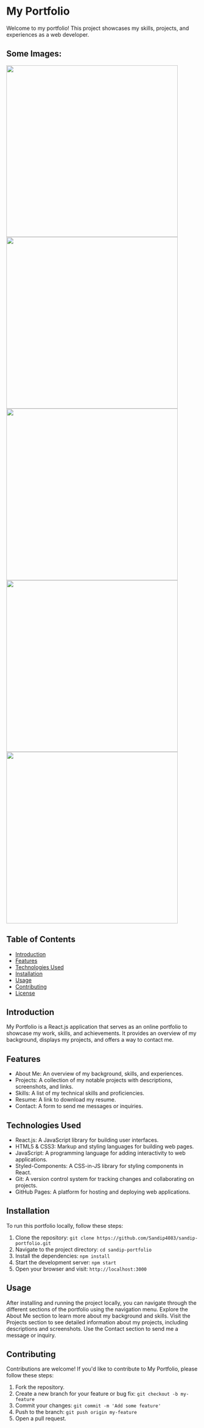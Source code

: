
# My Portfolio
Welcome to my portfolio! This project showcases my skills, projects, and experiences as a web developer.

## Some Images:
<img width="450px;" src="https://github.com/user-attachments/assets/4f6e548d-b875-4b36-8166-ab8bea1cd202"/>
<img width="450px;" src="https://github.com/user-attachments/assets/daa462b0-e408-4d23-a4d0-30222576e1b9"/>
<img width="450px;" src="https://github.com/user-attachments/assets/26ededca-0c4b-47a7-8d5d-a240bd495120"/>
<img width="450px;" src="https://github.com/user-attachments/assets/fce2ed35-ac23-49d4-9e87-63c99b522c5f"/>
<img width="450px;" src="https://github.com/user-attachments/assets/18dfbc75-34de-4b90-968d-055f13cde046"/>

## Table of Contents
- [Introduction](#introduction)
- [Features](#features)
- [Technologies Used](#technologies-used)
- [Installation](#installation)
- [Usage](#usage)
- [Contributing](#contributing)
- [License](#license)

## Introduction
My Portfolio is a React.js application that serves as an online portfolio to showcase my work, skills, and achievements. It provides an overview of my background, displays my projects, and offers a way to contact me.

## Features
- About Me: An overview of my background, skills, and experiences.
- Projects: A collection of my notable projects with descriptions, screenshots, and links.
- Skills: A list of my technical skills and proficiencies.
- Resume: A link to download my resume.
- Contact: A form to send me messages or inquiries.

## Technologies Used
- React.js: A JavaScript library for building user interfaces.
- HTML5 & CSS3: Markup and styling languages for building web pages.
- JavaScript: A programming language for adding interactivity to web applications.
- Styled-Components: A CSS-in-JS library for styling components in React.
- Git: A version control system for tracking changes and collaborating on projects.
- GitHub Pages: A platform for hosting and deploying web applications.

## Installation
To run this portfolio locally, follow these steps:

1. Clone the repository: `git clone https://github.com/Sandip4083/sandip-portfolio.git`
2. Navigate to the project directory: `cd sandip-portfolio`
3. Install the dependencies: `npm install`
4. Start the development server: `npm start`
5. Open your browser and visit: `http://localhost:3000`

## Usage
After installing and running the project locally, you can navigate through the different sections of the portfolio using the navigation menu. Explore the About Me section to learn more about my background and skills. Visit the Projects section to see detailed information about my projects, including descriptions and screenshots. Use the Contact section to send me a message or inquiry.

## Contributing
Contributions are welcome! If you'd like to contribute to My Portfolio, please follow these steps:

1. Fork the repository.
2. Create a new branch for your feature or bug fix: `git checkout -b my-feature`
3. Commit your changes: `git commit -m 'Add some feature'`
4. Push to the branch: `git push origin my-feature`
5. Open a pull request.
 
